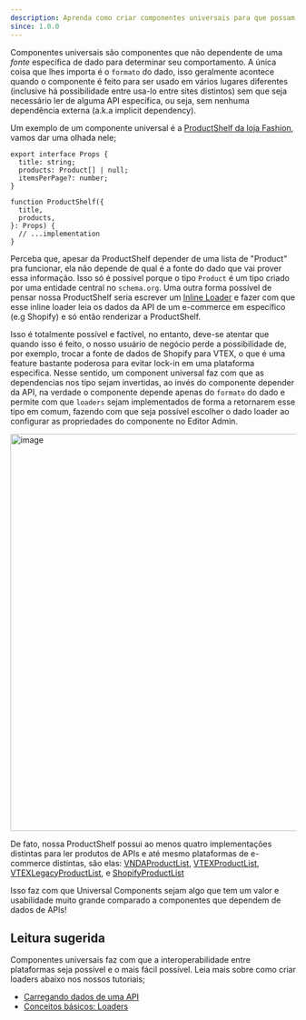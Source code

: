```yaml
---
description: Aprenda como criar componentes universais para que possam ser usados em qualquer lugar
since: 1.0.0
---
```


Componentes universais são componentes que não dependente de uma _fonte_
específica de dado para determinar seu comportamento. A única coisa que lhes
importa é o `formato` do dado, isso geralmente acontece quando o componente é
feito para ser usado em vários lugares diferentes (inclusive há possibilidade
entre usa-lo entre sites distintos) sem que seja necessário ler de alguma API
específica, ou seja, sem nenhuma dependência externa (a.k.a implicit
dependency).

Um exemplo de um componente universal é a
[ProductShelf da loja Fashion](https://github.com/deco-sites/fashion/blob/main/components/product/ProductShelf.tsx#L15),
vamos dar uma olhada nele;

```tsx
export interface Props {
  title: string;
  products: Product[] | null;
  itemsPerPage?: number;
}

function ProductShelf({
  title,
  products,
}: Props) {
  // ...implementation
}
```

Perceba que, apesar da ProductShelf depender de uma lista de "Product" pra
funcionar, ela não depende de qual é a fonte do dado que vai prover essa
informação. Isso só é possível porque o tipo `Product` é um tipo criado por uma
entidade central no `schema.org`. Uma outra forma possível de pensar nossa
ProductShelf seria escrever um [Inline Loader](/docs/pt/tutorials/data-fetching)
e fazer com que esse inline loader leia os dados da API de um e-commerce em
específico (e.g Shopify) e só então renderizar a ProductShelf.

Isso é totalmente possível e factível, no entanto, deve-se atentar que quando
isso é feito, o nosso usuário de negócio perde a possibilidade de, por exemplo,
trocar a fonte de dados de Shopify para VTEX, o que é uma feature bastante
poderosa para evitar lock-in em uma plataforma especifica. Nesse sentido, um
component universal faz com que as dependencias nos tipo sejam invertidas, ao
invés do componente depender da API, na verdade o componente depende apenas do
`formato` do dado e permite com que `loaders` sejam implementados de forma a
retornarem esse tipo em comum, fazendo com que seja possível escolher o dado
loader ao configurar as propriedades do componente no Editor Admin.

<img width="699" alt="image" src="https://user-images.githubusercontent.com/5839364/230793613-5671c042-99ef-469e-be5c-6503be3b6889.png">

De fato, nossa ProductShelf possui ao menos quatro implementações distintas para
ler produtos de APIs e até mesmo plataformas de e-commerce distintas, são elas:
[VNDAProductList](https://github.com/deco-sites/std/blob/c99ccad64e350b4e4775f98232394486e18b4715/functions/vndaProductList.ts#L1),
[VTEXProductList](https://github.com/deco-sites/std/blob/c99ccad64e350b4e4775f98232394486e18b4715/functions/vtexProductList.ts#L1),
[VTEXLegacyProductList](https://github.com/deco-sites/std/blob/c99ccad64e350b4e4775f98232394486e18b4715/functions/vtexLegacyProductList.ts#L1),
e
[ShopifyProductList](https://github.com/deco-sites/std/blob/c99ccad64e350b4e4775f98232394486e18b4715/functions/shopifyProductList.ts#L1)

Isso faz com que Universal Components sejam algo que tem um valor e usabilidade
muito grande comparado a componentes que dependem de dados de APIs!

## Leitura sugerida

Componentes universais faz com que a interoperabilidade entre plataformas seja
possível e o mais fácil possível. Leia mais sobre como criar loaders abaixo nos
nossos tutoriais;

- [Carregando dados de uma API](/docs/pt/developing/fetching-data)
- [Conceitos básicos: Loaders](/docs/pt/concepts/loader)
